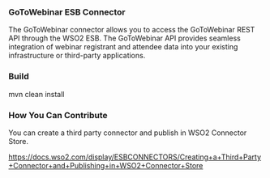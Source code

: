 ### GoToWebinar ESB Connector

The GoToWebinar connector allows you to access the GoToWebinar REST API through the WSO2 ESB. The GoToWebinar API provides
seamless integration of webinar registrant and attendee data into your existing infrastructure or third-party applications.

### Build

mvn clean install

### How You Can Contribute
You can create a third party connector and publish in WSO2 Connector Store.

https://docs.wso2.com/display/ESBCONNECTORS/Creating+a+Third+Party+Connector+and+Publishing+in+WSO2+Connector+Store